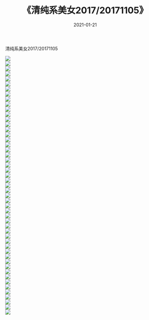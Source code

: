﻿---
layout: post
title:  《清纯系美女2017/20171105》
date:   2021-01-21
img: http://img.660000.xyz/Sharelink/清纯系美女/2017/20171105/000.jpg
categories: [美女, 清纯, 唯美]
---

清纯系美女2017/20171105

 ![](http://img.660000.xyz/Sharelink/清纯系美女/2017/20171105/001.jpg) <br>![](http://img.660000.xyz/Sharelink/清纯系美女/2017/20171105/002.jpg) <br>![](http://img.660000.xyz/Sharelink/清纯系美女/2017/20171105/003.jpg) <br>![](http://img.660000.xyz/Sharelink/清纯系美女/2017/20171105/004.jpg) <br>![](http://img.660000.xyz/Sharelink/清纯系美女/2017/20171105/005.jpg) <br>![](http://img.660000.xyz/Sharelink/清纯系美女/2017/20171105/006.jpg) <br>![](http://img.660000.xyz/Sharelink/清纯系美女/2017/20171105/007.jpg) <br>![](http://img.660000.xyz/Sharelink/清纯系美女/2017/20171105/008.jpg) <br>![](http://img.660000.xyz/Sharelink/清纯系美女/2017/20171105/009.jpg) <br>![](http://img.660000.xyz/Sharelink/清纯系美女/2017/20171105/010.jpg) <br>![](http://img.660000.xyz/Sharelink/清纯系美女/2017/20171105/011.jpg) <br>![](http://img.660000.xyz/Sharelink/清纯系美女/2017/20171105/012.jpg) <br>![](http://img.660000.xyz/Sharelink/清纯系美女/2017/20171105/013.jpg) <br>![](http://img.660000.xyz/Sharelink/清纯系美女/2017/20171105/014.jpg) <br>![](http://img.660000.xyz/Sharelink/清纯系美女/2017/20171105/015.jpg) <br>![](http://img.660000.xyz/Sharelink/清纯系美女/2017/20171105/016.jpg) <br>![](http://img.660000.xyz/Sharelink/清纯系美女/2017/20171105/017.jpg) <br>![](http://img.660000.xyz/Sharelink/清纯系美女/2017/20171105/018.jpg) <br>![](http://img.660000.xyz/Sharelink/清纯系美女/2017/20171105/019.jpg) <br>![](http://img.660000.xyz/Sharelink/清纯系美女/2017/20171105/020.jpg) <br>![](http://img.660000.xyz/Sharelink/清纯系美女/2017/20171105/021.jpg) <br>![](http://img.660000.xyz/Sharelink/清纯系美女/2017/20171105/022.jpg) <br>![](http://img.660000.xyz/Sharelink/清纯系美女/2017/20171105/023.jpg) <br>![](http://img.660000.xyz/Sharelink/清纯系美女/2017/20171105/024.jpg) <br>![](http://img.660000.xyz/Sharelink/清纯系美女/2017/20171105/025.jpg) <br>![](http://img.660000.xyz/Sharelink/清纯系美女/2017/20171105/026.jpg) <br>![](http://img.660000.xyz/Sharelink/清纯系美女/2017/20171105/027.jpg) <br>![](http://img.660000.xyz/Sharelink/清纯系美女/2017/20171105/028.jpg) <br>![](http://img.660000.xyz/Sharelink/清纯系美女/2017/20171105/029.jpg) <br>![](http://img.660000.xyz/Sharelink/清纯系美女/2017/20171105/030.jpg) <br>![](http://img.660000.xyz/Sharelink/清纯系美女/2017/20171105/031.jpg) <br>![](http://img.660000.xyz/Sharelink/清纯系美女/2017/20171105/032.jpg) <br>![](http://img.660000.xyz/Sharelink/清纯系美女/2017/20171105/033.jpg) <br>![](http://img.660000.xyz/Sharelink/清纯系美女/2017/20171105/034.jpg) <br>![](http://img.660000.xyz/Sharelink/清纯系美女/2017/20171105/035.jpg) <br>![](http://img.660000.xyz/Sharelink/清纯系美女/2017/20171105/036.jpg) <br>![](http://img.660000.xyz/Sharelink/清纯系美女/2017/20171105/037.jpg) <br>![](http://img.660000.xyz/Sharelink/清纯系美女/2017/20171105/038.jpg) <br>![](http://img.660000.xyz/Sharelink/清纯系美女/2017/20171105/039.jpg) <br>![](http://img.660000.xyz/Sharelink/清纯系美女/2017/20171105/040.jpg) <br>![](http://img.660000.xyz/Sharelink/清纯系美女/2017/20171105/041.jpg) <br>![](http://img.660000.xyz/Sharelink/清纯系美女/2017/20171105/042.jpg) <br>![](http://img.660000.xyz/Sharelink/清纯系美女/2017/20171105/043.jpg) <br>![](http://img.660000.xyz/Sharelink/清纯系美女/2017/20171105/044.jpg) <br>![](http://img.660000.xyz/Sharelink/清纯系美女/2017/20171105/045.jpg) <br>![](http://img.660000.xyz/Sharelink/清纯系美女/2017/20171105/046.jpg) <br>![](http://img.660000.xyz/Sharelink/清纯系美女/2017/20171105/047.jpg) <br>![](http://img.660000.xyz/Sharelink/清纯系美女/2017/20171105/048.jpg) <br>![](http://img.660000.xyz/Sharelink/清纯系美女/2017/20171105/049.jpg) <br>![](http://img.660000.xyz/Sharelink/清纯系美女/2017/20171105/050.jpg) <br>![](http://img.660000.xyz/Sharelink/清纯系美女/2017/20171105/051.jpg) <br>